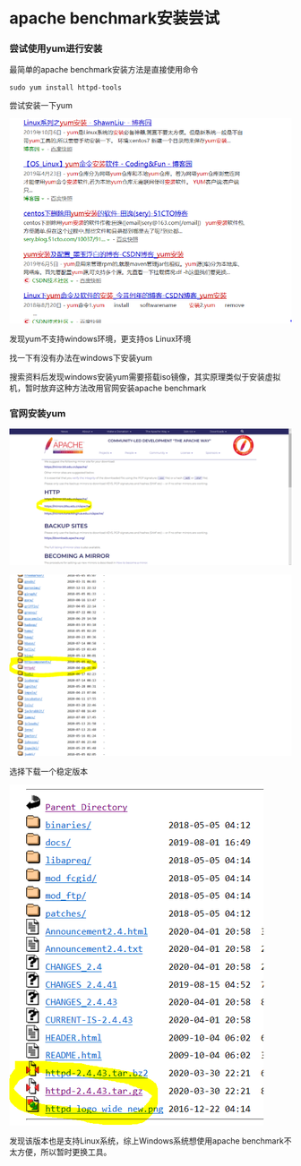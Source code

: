 # apache benchmark安装尝试

### 尝试使用yum进行安装

最简单的apache benchmark安装方法是直接使用命令

```
sudo yum install httpd-tools 
```

尝试安装一下yum

![image-20200722093936319](apache%20benchmark%E5%AE%89%E8%A3%85%E5%B0%9D%E8%AF%95.assets/image-20200722093936319.png)





发现yum不支持windows环境，更支持os Linux环境

找一下有没有办法在windows下安装yum

搜索资料后发现windows安装yum需要搭载iso镜像，其实原理类似于安装虚拟机，暂时放弃这种方法改用官网安装apache benchmark

### 官网安装yum

![image-20200722102709782](apache%20benchmark%E5%AE%89%E8%A3%85%E5%B0%9D%E8%AF%95.assets/image-20200722102709782.png)

![image-20200722102751798](apache%20benchmark%E5%AE%89%E8%A3%85%E5%B0%9D%E8%AF%95.assets/image-20200722102751798.png)

选择下载一个稳定版本

![image-20200722103118203](apache%20benchmark%E5%AE%89%E8%A3%85%E5%B0%9D%E8%AF%95.assets/image-20200722103118203.png)

发现该版本也是支持Linux系统，综上Windows系统想使用apache benchmark不太方便，所以暂时更换工具。